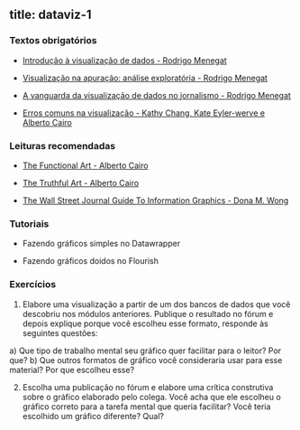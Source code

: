 title: dataviz-1
---

### Textos obrigatórios

- [Introdução à visualização de dados - Rodrigo Menegat](https://rodrigomenegat.github.io/dataviz-1/introducao-visualizacao-de-dados/)

- [Visualização na apuração: análise exploratória - Rodrigo Menegat](https://rodrigomenegat.github.io/dataviz-1/visualizacao-analise-exploratoria/)

- [A vanguarda da visualização de dados no jornalismo - Rodrigo Menegat](https://rodrigomenegat.github.io/dataviz-1/vanguarda-da-visualizacao-jornalistica)

- [Erros comuns na visualização - Kathy Chang, Kate Eyler-werve e Alberto Cairo](https://rodrigomenegat.github.io/dataviz-1/erros-comuns)

### Leituras recomendadas

- [The Functional Art - Alberto Cairo](https://www.amazon.com/Functional-Art-introduction-information-visualization/dp/0321834739)

- [The Truthful Art - Alberto Cairo](https://www.amazon.com.br/Truthful-Art-Data-Charts-Communication/dp/0321934075)

- [The Wall Street Journal Guide To Information Graphics - Dona M. Wong](https://www.saraiva.com.br/the-wall-street-journal-guide-to-information-graphics-the-dos-and-donts-of-presenting-7989439.html)


### Tutoriais

- Fazendo gráficos simples no Datawrapper

- Fazendo gráficos doidos no Flourish

### Exercícios

1. Elabore uma visualização a partir de um dos bancos de dados que você descobriu nos módulos anteriores. Publique o resultado no fórum e depois explique porque você escolheu esse formato, responde às seguintes questões: 

a) Que tipo de trabalho mental seu gráfico quer facilitar para o leitor? Por que?
b) Que outros formatos de gráfico você consideraria usar para esse material? Por que escolheu esse?

2. Escolha uma publicação no fórum e elabore uma crítica construtiva sobre o gráfico elaborado pelo colega. Você acha que ele escolheu o gráfico correto para a tarefa mental que queria facilitar? Você teria escolhido um gráfico diferente? Qual?

